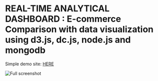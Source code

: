 # REAL-TIME ANALYTICAL DASHBOARD : E-commerce Comparison with data visualization using d3.js, dc.js, node.js and mongodb

Simple demo site: [HERE](http://analytics-techinsider.rhcloud.com/)

![Full screenshot](https://raw.githubusercontent.com/hieubkcse/Analytics-Dashboard/master/demo.png)
